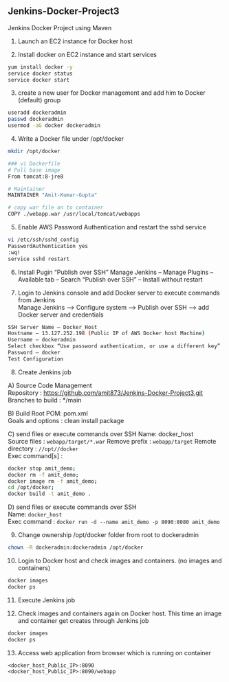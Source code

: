 ## Jenkins-Docker-Project3
Jenkins Docker Project using Maven

1. Launch an EC2 instance for Docker host

2. Install docker on EC2 instance and start services 
  ```sh 
  yum install docker -y
  service docker status
  service docker start
  ```

3. create a new user for Docker management and add him to Docker (default) group
```sh
useradd dockeradmin
passwd dockeradmin
usermod -aG docker dockeradmin
```

4. Write a Docker file under /opt/docker

```sh
mkdir /opt/docker

### vi Dockerfile
# Pull base image
From tomcat:8-jre8 

# Maintainer
MAINTAINER "Amit-Kumar-Gupta" 

# copy war file on to container 
COPY ./webapp.war /usr/local/tomcat/webapps
```

5. Enable AWS Password Authentication and restart the sshd service

```sh
vi /etc/ssh/sshd_config
PasswordAuthentication yes
:wq!
service sshd restart
```

6. Install Pugin “Publish over SSH” 
Manage Jenkins – Manage Plugins – Available tab – Search “Publish over SSH” – Install without restart

7. Login to Jenkins console and add Docker server to execute commands from Jenkins  
Manage Jenkins --> Configure system -->  Publish over SSH --> add Docker server and credentials

```sh
SSH Server Name – Docker_Host
Hostname – 13.127.252.198 (Public IP of AWS Docker host Machine)
Username – dockeradmin
Select checkbox “Use password authentication, or use a different key”
Password – docker 
Test Configuration 
```

8. Create Jenkins job 

A) Source Code Management  
 Repository : https://github.com/amit873/Jenkins-Docker-Project3.git  
 Branches to build : */main

B) Build
 Root POM: pom.xml  
 Goals and options : clean install package  
 
C) send files or execute commands over SSH
 Name: docker_host  
 Source files	: `webapp/target/*.war`
 Remove prefix	: `webapp/target`
 Remote directory	: `//opt//docker`  
 Exec command[s]	: 
  ```sh
  docker stop amit_demo;
  docker rm -f amit_demo;
  docker image rm -f amit_demo;
  cd /opt/docker;
  docker build -t amit_demo .
  ```

D) send files or execute commands over SSH  
  Name: `docker_host`  
  Exec command	: `docker run -d --name amit_demo -p 8090:8080 amit_demo`  

9. Change ownership /opt/docker folder from root to dockeradmin 

```sh
chown -R dockeradmin:dockeradmin /opt/docker
```

10. Login to Docker host and check images and containers. (no images and containers)

```sh
docker images
docker ps
```

11. Execute Jenkins job

12. Check images and containers again on Docker host. This time an image and container get creates through Jenkins job

```sh
docker images
docker ps
```

13. Access web application from browser which is running on container

```
<docker_host_Public_IP>:8090
<docker_host_Public_IP>:8090/webapp
```
